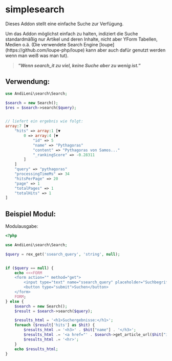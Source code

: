 # simplesearch

<p>Dieses Addon stellt eine einfache Suche zur Verfügung.</p>
<p>Um das Addon möglichst einfach zu halten, indiziert die Suche standardmäßig nur Artikel und deren 
Inhalte, nicht aber YForm Tabellen, Medien o.ä. 
(Die verwendete Search Engine [loupe](https://github.com/loupe-php/loupe) kann aber auch dafür genutzt 
werden wenn man weiß was man tut).</p>

<blockquote>
    <b><i>"Wenn search_it zu viel, keine Suche aber zu wenig ist."</i></b>
</blockquote>


## Verwendung:

````php
use AndiLeni\search\Search;

$search = new Search();
$res = $search->search($query);


// liefert ein ergebnis wie folgt:
array:7 [▼
    "hits" => array:1 [▼
        0 => array:4 [▼
            "id" => 5
            "name" => "Pythagoras"
            "content" => "Pythagoras von Samos..."
            "_rankingScore" => -0.28311
        ]
    ]
    "query" => "pythagoras"
    "processingTimeMs" => 34
    "hitsPerPage" => 20
    "page" => 1
    "totalPages" => 1
    "totalHits" => 1
]

````


## Beispiel Modul:

Modulausgabe:
````php
<?php

use AndiLeni\search\Search;

$query = rex_get('ssearch_query', 'string', null);


if ($query == null) {
    echo <<<FORM
    <form action="" method="get">
        <input type="text" name="ssearch_query" placeholder="Suchbegriff eingeben...">
        <button type="submit">Suchen</button>
    </form>
    FORM;
} else {
    $search = new Search();
    $result = $search->search($query);

    $results_html = '<h1>Suchergebnisse:</h1>';
    foreach ($result['hits'] as $hit) {
        $results_html .= '<h3>' . $hit["name"] . '</h3>';
        $results_html .= '<a href="' . $search->get_article_url($hit["id"]) . '">zum Artikel</a>';
        $results_html .= '<hr>';
    }
    echo $results_html;
}

````
